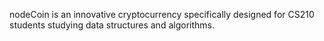 nodeCoin is an innovative cryptocurrency specifically designed for CS210 students studying
data structures and algorithms.
